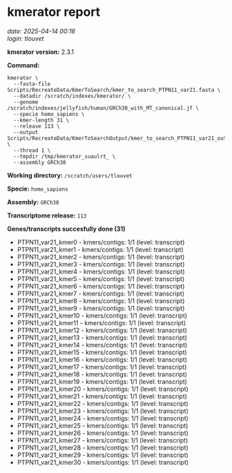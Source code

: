 # kmerator report
*date: 2025-04-14 00:16*  
*login: tlouvet*

**kmerator version:** 2.3.1

**Command:**

```
kmerator \
  --fasta-file Scripts/RecreateData/KmerToSearch/kmer_to_search_PTPN11_var21.fasta \
  --datadir /scratch/indexes/kmerator/ \
  --genome /scratch/indexes/jellyfish/human/GRCh38_with_MT_canonical.jf \
  --specie homo_sapiens \
  --kmer-length 31 \
  --release 113 \
  --output Scripts/RecreateData/KmerToSearchOutput/kmer_to_search_PTPN11_var21_output \
  --thread 1 \
  --tmpdir /tmp/kmerator_suaulrt_ \
  --assembly GRCh38
```

**Working directory:** `/scratch/users/tlouvet`

**Specie:** `homo_sapiens`

**Assembly:** `GRCh38`

**Transcriptome release:** `113`

**Genes/transcripts succesfully done (31)**

- PTPN11_var21_kmer0 - kmers/contigs: 1/1 (level: transcript)
- PTPN11_var21_kmer1 - kmers/contigs: 1/1 (level: transcript)
- PTPN11_var21_kmer2 - kmers/contigs: 1/1 (level: transcript)
- PTPN11_var21_kmer3 - kmers/contigs: 1/1 (level: transcript)
- PTPN11_var21_kmer4 - kmers/contigs: 1/1 (level: transcript)
- PTPN11_var21_kmer5 - kmers/contigs: 1/1 (level: transcript)
- PTPN11_var21_kmer6 - kmers/contigs: 1/1 (level: transcript)
- PTPN11_var21_kmer7 - kmers/contigs: 1/1 (level: transcript)
- PTPN11_var21_kmer8 - kmers/contigs: 1/1 (level: transcript)
- PTPN11_var21_kmer9 - kmers/contigs: 1/1 (level: transcript)
- PTPN11_var21_kmer10 - kmers/contigs: 1/1 (level: transcript)
- PTPN11_var21_kmer11 - kmers/contigs: 1/1 (level: transcript)
- PTPN11_var21_kmer12 - kmers/contigs: 1/1 (level: transcript)
- PTPN11_var21_kmer13 - kmers/contigs: 1/1 (level: transcript)
- PTPN11_var21_kmer14 - kmers/contigs: 1/1 (level: transcript)
- PTPN11_var21_kmer15 - kmers/contigs: 1/1 (level: transcript)
- PTPN11_var21_kmer16 - kmers/contigs: 1/1 (level: transcript)
- PTPN11_var21_kmer17 - kmers/contigs: 1/1 (level: transcript)
- PTPN11_var21_kmer18 - kmers/contigs: 1/1 (level: transcript)
- PTPN11_var21_kmer19 - kmers/contigs: 1/1 (level: transcript)
- PTPN11_var21_kmer20 - kmers/contigs: 1/1 (level: transcript)
- PTPN11_var21_kmer21 - kmers/contigs: 1/1 (level: transcript)
- PTPN11_var21_kmer22 - kmers/contigs: 1/1 (level: transcript)
- PTPN11_var21_kmer23 - kmers/contigs: 1/1 (level: transcript)
- PTPN11_var21_kmer24 - kmers/contigs: 1/1 (level: transcript)
- PTPN11_var21_kmer25 - kmers/contigs: 1/1 (level: transcript)
- PTPN11_var21_kmer26 - kmers/contigs: 1/1 (level: transcript)
- PTPN11_var21_kmer27 - kmers/contigs: 1/1 (level: transcript)
- PTPN11_var21_kmer28 - kmers/contigs: 1/1 (level: transcript)
- PTPN11_var21_kmer29 - kmers/contigs: 1/1 (level: transcript)
- PTPN11_var21_kmer30 - kmers/contigs: 1/1 (level: transcript)
